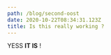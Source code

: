 ```yaml
---
path: /blog/second-oost
date: 2020-10-22T08:34:31.123Z
title: Is this really working ?
---
```

YESS **IT IS** !

